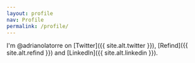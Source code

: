 ```yaml
---
layout: profile
nav: Profile
permalink: /profile/
---
```


I'm @adrianolatorre on [Twitter]({{ site.alt.twitter }}), [Refind]({{ site.alt.refind }}) and [LinkedIn]({{ site.alt.linkedin }}).

